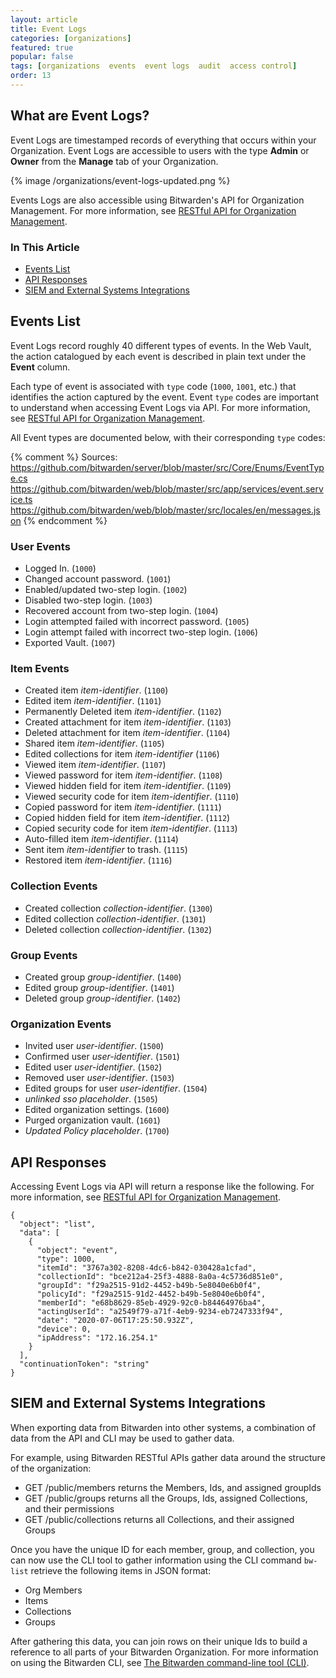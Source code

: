 ```yaml
---
layout: article
title: Event Logs
categories: [organizations]
featured: true
popular: false
tags: [organizations  events  event logs  audit  access control]
order: 13
---
```


## What are Event Logs?

Event Logs are timestamped records of everything that occurs within your Organization. Event Logs are accessible to users with the type **Admin** or **Owner** from the **Manage** tab of your Organization.

{% image /organizations/event-logs-updated.png %}

Events Logs are also accessible using Bitwarden's API for Organization Management. For more information, see [RESTful API for Organization Management](https://bitwarden.com/help/article/public-api/).

### In This Article

- [Events List](#events-list)
- [API Responses](#API-responses)
- [SIEM and External Systems Integrations](#siem-and-external-systems-integrations)

## Events List

Event Logs record roughly 40 different types of events. In the Web Vault, the action catalogued by each event is described in plain text under the **Event** column.

Each type of event is associated with `type` code (`1000`, `1001`, etc.) that identifies the action captured by the event. Event `type` codes are important to understand when accessing Event Logs via API. For more information, see [RESTful API for Organization Management](https://bitwarden.com/help/article/public-api/).

All Event types are documented below, with their corresponding `type` codes:

{% comment %}
Sources:
https://github.com/bitwarden/server/blob/master/src/Core/Enums/EventType.cs
https://github.com/bitwarden/web/blob/master/src/app/services/event.service.ts
https://github.com/bitwarden/web/blob/master/src/locales/en/messages.json
{% endcomment %}

### User Events
- Logged In. (`1000`)
- Changed account password. (`1001`)
- Enabled/updated two-step login. (`1002`)
- Disabled two-step login. (`1003`)
- Recovered account from two-step login. (`1004`)
- Login attempted failed with incorrect password. (`1005`)
- Login attempt failed with incorrect two-step login. (`1006`)
- Exported Vault. (`1007`)

### Item Events
- Created item *item-identifier*. (`1100`)
- Edited item *item-identifier*. (`1101`)
- Permanently Deleted item *item-identifier*. (`1102`)
- Created attachment for item *item-identifier*. (`1103`)
- Deleted attachment for item *item-identifier*. (`1104`)
- Shared item *item-identifier*. (`1105`)
- Edited collections for item *item-identifier* (`1106`)
- Viewed item *item-identifier*. (`1107`)
- Viewed password for item *item-identifier*. (`1108`)
- Viewed hidden field for item *item-identifier*. (`1109`)
- Viewed security code for item *item-identifier*. (`1110`)
- Copied password for item *item-identifier*. (`1111`)
- Copied hidden field for item *item-identifier*. (`1112`)
- Copied security code for item *item-identifier*. (`1113`)
- Auto-filled item *item-identifier*. (`1114`)
- Sent item *item-identifier* to trash. (`1115`)
- Restored item *item-identifier*. (`1116`)

### Collection Events
- Created collection *collection-identifier*. (`1300`)
- Edited collection *collection-identifier*. (`1301`)
- Deleted collection *collection-identifier*. (`1302`)

### Group Events
- Created group *group-identifier*. (`1400`)
- Edited group *group-identifier*. (`1401`)
- Deleted group *group-identifier*. (`1402`)

### Organization Events
- Invited user *user-identifier*. (`1500`)
- Confirmed user *user-identifier*. (`1501`)
- Edited user *user-identifier*. (`1502`)
- Removed user *user-identifier*. (`1503`)
- Edited groups for user *user-identifier*. (`1504`)
- *unlinked sso placeholder*. (`1505`)
- Edited organization settings. (`1600`)
- Purged organization vault. (`1601`)
- *Updated Policy placeholder*. (`1700`)

## API Responses

Accessing Event Logs via API will return a response like the following. For more information, see [RESTful API for Organization Management](https://bitwarden.com/help/article/public-api/).

```
{
  "object": "list",
  "data": [
    {
      "object": "event",
      "type": 1000,
      "itemId": "3767a302-8208-4dc6-b842-030428a1cfad",
      "collectionId": "bce212a4-25f3-4888-8a0a-4c5736d851e0",
      "groupId": "f29a2515-91d2-4452-b49b-5e8040e6b0f4",
      "policyId": "f29a2515-91d2-4452-b49b-5e8040e6b0f4",
      "memberId": "e68b8629-85eb-4929-92c0-b84464976ba4",
      "actingUserId": "a2549f79-a71f-4eb9-9234-eb7247333f94",
      "date": "2020-07-06T17:25:50.932Z",
      "device": 0,
      "ipAddress": "172.16.254.1"
    }
  ],
  "continuationToken": "string"
}
```

## SIEM and External Systems Integrations

When exporting data from Bitwarden into other systems, a combination of data from the API and CLI may be used to gather data.

For example, using Bitwarden RESTful APIs gather data around the structure of the organization:

- GET /public/members returns the Members, Ids, and assigned groupIds
- GET /public/groups returns all the Groups, Ids, assigned Collections, and their permissions
- GET /public/collections returns all Collections, and their assigned Groups

Once you have the unique ID for each member, group, and collection, you can now use the CLI tool to gather  information using the CLI command ```bw-list``` retrieve the following items in JSON format:

- Org Members
- Items
- Collections
- Groups

After gathering this data, you can join rows on their unique Ids to build a reference to all parts of your Bitwarden Organization. For more information on using the Bitwarden CLI, see [The Bitwarden command-line tool (CLI)](https://bitwarden.com/help/article/cli/).
